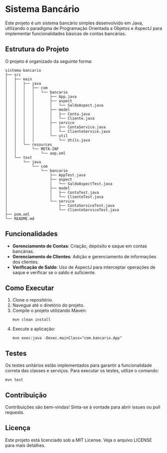 # Sistema Bancário

Este projeto é um sistema bancário simples desenvolvido em Java, utilizando o paradigma de Programação Orientada a Objetos e AspectJ para implementar funcionalidades básicas de contas bancárias.

## Estrutura do Projeto

O projeto é organizado da seguinte forma:

```
sistema-bancario
├── src
│   ├── main
│   │   ├── java
│   │   │   ├── com
│   │   │   │   └── bancario
│   │   │   │       ├── App.java
│   │   │   │       ├── aspect
│   │   │   │       │   └── SaldoAspect.java
│   │   │   │       ├── model
│   │   │   │       │   ├── Conta.java
│   │   │   │       │   └── Cliente.java
│   │   │   │       ├── service
│   │   │   │       │   ├── ContaService.java
│   │   │   │       │   └── ClienteService.java
│   │   │   │       └── util
│   │   │   │           └── Utils.java
│   │   └── resources
│   │       └── META-INF
│   │           └── aop.xml
│   └── test
│       └── java
│           └── com
│               └── bancario
│                   ├── AppTest.java
│                   ├── aspect
│                   │   └── SaldoAspectTest.java
│                   ├── model
│                   │   ├── ContaTest.java
│                   │   └── ClienteTest.java
│                   └── service
│                       ├── ContaServiceTest.java
│                       └── ClienteServiceTest.java
├── pom.xml
└── README.md
```

## Funcionalidades

- **Gerenciamento de Contas**: Criação, depósito e saque em contas bancárias.
- **Gerenciamento de Clientes**: Adição e gerenciamento de informações dos clientes.
- **Verificação de Saldo**: Uso de AspectJ para interceptar operações de saque e verificar se o saldo é suficiente.

## Como Executar

1. Clone o repositório.
2. Navegue até o diretório do projeto.
3. Compile o projeto utilizando Maven:
   ```
   mvn clean install
   ```
4. Execute a aplicação:
   ```
   mvn exec:java -Dexec.mainClass="com.bancario.App"
   ```

## Testes

Os testes unitários estão implementados para garantir a funcionalidade correta das classes e serviços. Para executar os testes, utilize o comando:
```
mvn test
```

## Contribuição

Contribuições são bem-vindas! Sinta-se à vontade para abrir issues ou pull requests.

## Licença

Este projeto está licenciado sob a MIT License. Veja o arquivo LICENSE para mais detalhes.